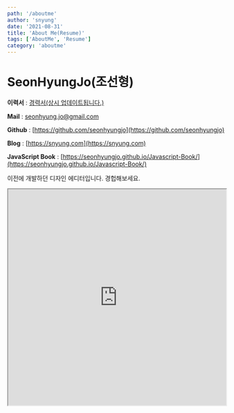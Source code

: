 ```yaml
---
path: '/aboutme'
author: 'snyung'
date: '2021-08-31'
title: 'About Me(Resume)'
tags: ['AboutMe', 'Resume']
category: 'aboutme'
---
```


# SeonHyungJo(조선형)

**이력서** : [경력서(상시 업데이트됩니다.)](https://www.notion.so/snyung/46d9612b457b4c23bc073105e69d15e3)

**Mail** : [seonhyung.jo@gmail.com](mailto:seonhyung.jo@gmail.com)

**Github** : [https://github.com/seonhyungjo](https://github.com/seonhyungjo)

**Blog** : [https://snyung.com](https://snyung.com)

**JavaScript Book** : [https://seonhyungjo.github.io/Javascript-Book/](https://seonhyungjo.github.io/Javascript-Book/)

이전에 개발하던 디자인 에디터입니다. 경헙해보세요.

<iframe src="https://design-editor.netlify.com/" width="100%", height="500">
